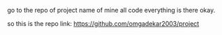go to the repo of project name of mine all code everything is there okay.

so this is the repo link: https://github.com/omgadekar2003/project
